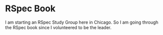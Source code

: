 RSpec Book
==========

I am starting an RSpec Study Group here in Chicago. So I am going through the RSpec book since I volunteered to be the leader.